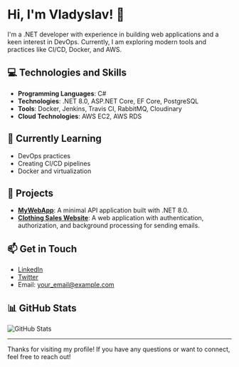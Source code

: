 # Hi, I'm Vladyslav! 👋

I'm a .NET developer with experience in building web applications and a keen interest in DevOps. Currently, I am exploring modern tools and practices like CI/CD, Docker, and AWS.

## 💻 Technologies and Skills

- **Programming Languages**: C#
- **Technologies**: .NET 8.0, ASP.NET Core, EF Core, PostgreSQL
- **Tools**: Docker, Jenkins, Travis CI, RabbitMQ, Cloudinary
- **Cloud Technologies**: AWS EC2, AWS RDS

## 🌱 Currently Learning

- DevOps practices
- Creating CI/CD pipelines
- Docker and virtualization

## 📂 Projects

- **[MyWebApp](link_to_repository)**: A minimal API application built with .NET 8.0.
- **[Clothing Sales Website](link_to_repository)**: A web application with authentication, authorization, and background processing for sending emails.

## 📫 Get in Touch

- [LinkedIn](your_link)
- [Twitter](your_link)
- Email: your_email@example.com

## 📊 GitHub Stats

![GitHub Stats](https://github-readme-stats.vercel.app/api?username=your_username&show_icons=true&hide_title=true&count_private=true&theme=radical)

---

Thanks for visiting my profile! If you have any questions or want to connect, feel free to reach out!
